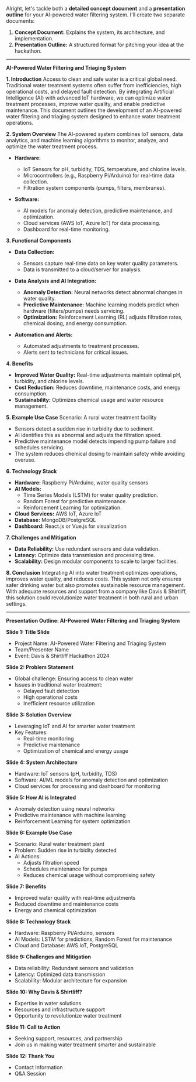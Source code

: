 Alright, let's tackle both a **detailed concept document** and a **presentation outline** for your AI-powered water filtering system. I'll create two separate documents:

1. **Concept Document:** Explains the system, its architecture, and implementation.  
2. **Presentation Outline:** A structured format for pitching your idea at the hackathon.

----------------------------------------------------------------

**AI-Powered Water Filtering and Triaging System**

**1. Introduction**
Access to clean and safe water is a critical global need. Traditional water treatment systems often suffer from inefficiencies, high operational costs, and delayed fault detection. By integrating Artificial Intelligence (AI) with advanced IoT hardware, we can optimize water treatment processes, improve water quality, and enable predictive maintenance. This document outlines the development of an AI-powered water filtering and triaging system designed to enhance water treatment operations.

**2. System Overview**
The AI-powered system combines IoT sensors, data analytics, and machine learning algorithms to monitor, analyze, and optimize the water treatment process.

- **Hardware:**
  - IoT Sensors for pH, turbidity, TDS, temperature, and chlorine levels.
  - Microcontrollers (e.g., Raspberry Pi/Arduino) for real-time data collection.
  - Filtration system components (pumps, filters, membranes).

- **Software:**
  - AI models for anomaly detection, predictive maintenance, and optimization.
  - Cloud services (AWS IoT, Azure IoT) for data processing.
  - Dashboard for real-time monitoring.

**3. Functional Components**

- **Data Collection:**
  - Sensors capture real-time data on key water quality parameters.
  - Data is transmitted to a cloud/server for analysis.

- **Data Analysis and AI Integration:**
  - **Anomaly Detection:** Neural networks detect abnormal changes in water quality.
  - **Predictive Maintenance:** Machine learning models predict when hardware (filters/pumps) needs servicing.
  - **Optimization:** Reinforcement Learning (RL) adjusts filtration rates, chemical dosing, and energy consumption.

- **Automation and Alerts:**
  - Automated adjustments to treatment processes.
  - Alerts sent to technicians for critical issues.

**4. Benefits**

- **Improved Water Quality:** Real-time adjustments maintain optimal pH, turbidity, and chlorine levels.
- **Cost Reduction:** Reduces downtime, maintenance costs, and energy consumption.
- **Sustainability:** Optimizes chemical usage and water resource management.

**5. Example Use Case**
Scenario: A rural water treatment facility

- Sensors detect a sudden rise in turbidity due to sediment.
- AI identifies this as abnormal and adjusts the filtration speed.
- Predictive maintenance model detects impending pump failure and schedules servicing.
- The system reduces chemical dosing to maintain safety while avoiding overuse.

**6. Technology Stack**

- **Hardware:** Raspberry Pi/Arduino, water quality sensors
- **AI Models:**
  - Time Series Models (LSTM) for water quality prediction.
  - Random Forest for predictive maintenance.
  - Reinforcement Learning for optimization.
- **Cloud Services:** AWS IoT, Azure IoT
- **Database:** MongoDB/PostgreSQL
- **Dashboard:** React.js or Vue.js for visualization

**7. Challenges and Mitigation**

- **Data Reliability:** Use redundant sensors and data validation.
- **Latency:** Optimize data transmission and processing time.
- **Scalability:** Design modular components to scale to larger facilities.

**8. Conclusion**
Integrating AI into water treatment optimizes operations, improves water quality, and reduces costs. This system not only ensures safer drinking water but also promotes sustainable resource management. With adequate resources and support from a company like Davis & Shirtliff, this solution could revolutionize water treatment in both rural and urban settings.





--------





**Presentation Outline: AI-Powered Water Filtering and Triaging System**

**Slide 1: Title Slide**
- Project Name: AI-Powered Water Filtering and Triaging System
- Team/Presenter Name
- Event: Davis & Shirtliff Hackathon 2024

**Slide 2: Problem Statement**
- Global challenge: Ensuring access to clean water
- Issues in traditional water treatment:
  - Delayed fault detection
  - High operational costs
  - Inefficient resource utilization

**Slide 3: Solution Overview**
- Leveraging IoT and AI for smarter water treatment
- Key Features:
  - Real-time monitoring
  - Predictive maintenance
  - Optimization of chemical and energy usage

**Slide 4: System Architecture**
- Hardware: IoT sensors (pH, turbidity, TDS)
- Software: AI/ML models for anomaly detection and optimization
- Cloud services for processing and dashboard for monitoring

**Slide 5: How AI is Integrated**
- Anomaly detection using neural networks
- Predictive maintenance with machine learning
- Reinforcement Learning for system optimization

**Slide 6: Example Use Case**
- Scenario: Rural water treatment plant
- Problem: Sudden rise in turbidity detected
- AI Actions:
  - Adjusts filtration speed
  - Schedules maintenance for pumps
  - Reduces chemical usage without compromising safety

**Slide 7: Benefits**
- Improved water quality with real-time adjustments
- Reduced downtime and maintenance costs
- Energy and chemical optimization

**Slide 8: Technology Stack**
- Hardware: Raspberry Pi/Arduino, sensors
- AI Models: LSTM for predictions, Random Forest for maintenance
- Cloud and Database: AWS IoT, PostgreSQL

**Slide 9: Challenges and Mitigation**
- Data reliability: Redundant sensors and validation
- Latency: Optimized data transmission
- Scalability: Modular architecture for expansion

**Slide 10: Why Davis & Shirtliff?**
- Expertise in water solutions
- Resources and infrastructure support
- Opportunity to revolutionize water treatment

**Slide 11: Call to Action**
- Seeking support, resources, and partnership
- Join us in making water treatment smarter and sustainable

**Slide 12: Thank You**
- Contact Information
- Q&A Session

